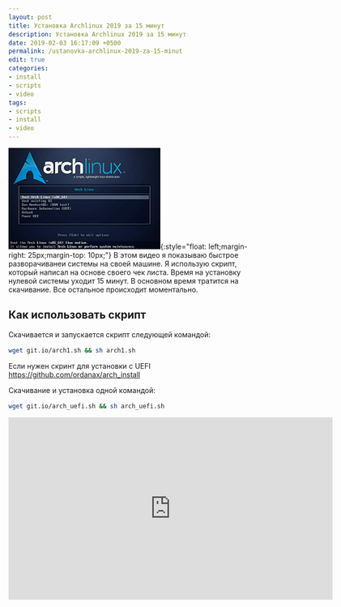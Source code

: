 ```yaml
---
layout: post
title: Установка Archlinux 2019 за 15 минут
description: Установка Archlinux 2019 за 15 минут
date: 2019-02-03 16:17:09 +0500
permalink: /ustanovka-archlinux-2019-za-15-minut
edit: true
categories: 
- install
- scripts
- video
tags:
- scripts
- install
- video
---
```

![Установка Archlinux 2019 за 15 минут](../img/ustanovka-archlinux-2019-za-15-minut.png){:style="float: left;margin-right: 25px;margin-top: 10px;"} В этом видео я показываю быстрое разворачиванеи системы на своей машине.
Я использую скрипт, который написал на основе своего чек листа. Время на установку нулевой системы уходит 15 минут. В основном время тратится на скачивание. Все остальное происходит моментально.



## Как использовать скрипт
Скачивается и запускается скрипт следующей командой:  

```bash
wget git.io/arch1.sh && sh arch1.sh
```

Если нужен скринт для установки с UEFI https://github.com/ordanax/arch_install  

Скачивание и установка одной командой:

```bash
wget git.io/arch_uefi.sh && sh arch_uefi.sh
```
  
<div class="embed-responsive embed-responsive-16by9">
    <iframe frameborder="0" height="360" src="https://www.youtube.com/embed/nvVF_qKDUeM?rel=0" width="640"></iframe>
</div>

